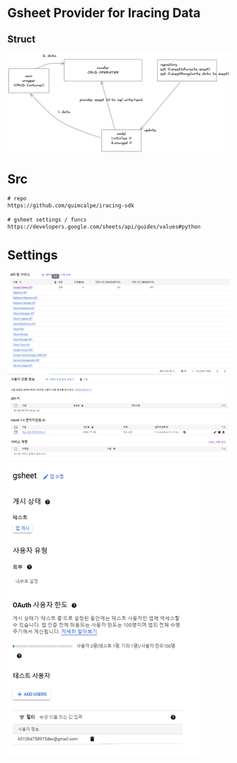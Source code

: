# Gsheet Provider for Iracing Data

## Struct
![header](./assets/header.png)

# Src
```
# repo
https://github.com/quimcalpe/iracing-sdk

# gsheet settings / funcs
https://developers.google.com/sheets/api/guides/values#python
```

# Settings
![add](./assets/add.PNG)
![oauth](./assets/oauth.PNG)
![oauthsettings](./assets/oauthsettings.PNG)

